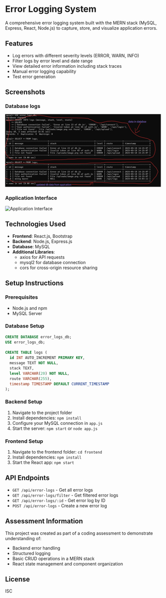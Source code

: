 # Error Logging System

A comprehensive error logging system built with the MERN stack (MySQL, Express, React, Node.js) to capture, store, and visualize application errors.

## Features

- Log errors with different severity levels (ERROR, WARN, INFO)
- Filter logs by error level and date range
- View detailed error information including stack traces
- Manual error logging capability
- Test error generation

## Screenshots

### Database logs
![Database logs](https://github.com/KurraSaiKiran/Error-Logging-System/blob/master/screenshots/pic1.png)

### Application Interface
![Application Interface](https://raw.githubusercontent.com/KurraSaiKiran/Error-Logging-System/master/screenshots/app_interface.png)

## Technologies Used

- **Frontend**: React.js, Bootstrap
- **Backend**: Node.js, Express.js
- **Database**: MySQL
- **Additional Libraries**: 
  - axios for API requests
  - mysql2 for database connection
  - cors for cross-origin resource sharing

## Setup Instructions

### Prerequisites
- Node.js and npm
- MySQL Server

### Database Setup
```sql
CREATE DATABASE error_logs_db;
USE error_logs_db;

CREATE TABLE logs (
  id INT AUTO_INCREMENT PRIMARY KEY,
  message TEXT NOT NULL,
  stack TEXT,
  level VARCHAR(20) NOT NULL,
  route VARCHAR(255),
  timestamp TIMESTAMP DEFAULT CURRENT_TIMESTAMP
);
```

### Backend Setup
1. Navigate to the project folder
2. Install dependencies: `npm install`
3. Configure your MySQL connection in `app.js`
4. Start the server: `npm start` or `node app.js`

### Frontend Setup
1. Navigate to the frontend folder: `cd frontend`
2. Install dependencies: `npm install`
3. Start the React app: `npm start`

## API Endpoints

- `GET /api/error-logs` - Get all error logs
- `GET /api/error-logs/filter` - Get filtered error logs
- `GET /api/error-logs/:id` - Get error log by ID
- `POST /api/error-logs` - Create a new error log

## Assessment Information

This project was created as part of a coding assessment to demonstrate understanding of:
- Backend error handling
- Structured logging
- Basic CRUD operations in a MERN stack
- React state management and component organization

## License

ISC 
